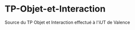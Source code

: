 TP-Objet-et-Interaction
=======================

Source du TP Objet et Interaction effectué à l'iUT de Valence
